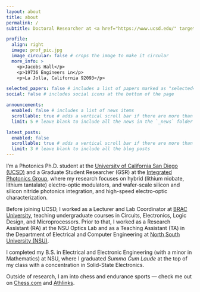 ```yaml
---
layout: about
title: about
permalink: /
subtitle: Doctoral Researcher at <a href="https://www.ucsd.edu/" target="_blank">UC San Diego</a> | <a href="https://integratedphotonics.ucsd.edu/" target="_blank">Integrated Photonics Group</a>

profile:
  align: right
  image: prof_pic.jpg
  image_circular: false # crops the image to make it circular
  more_info: >
    <p>Jacobs Hall</p>
    <p>19736 Engineers Ln</p>
    <p>La Jolla, California 92093</p>

selected_papers: false # includes a list of papers marked as "selected={true}"
social: false # includes social icons at the bottom of the page

announcements:
  enabled: false # includes a list of news items
  scrollable: true # adds a vertical scroll bar if there are more than 3 news items
  limit: 5 # leave blank to include all the news in the `_news` folder

latest_posts:
  enabled: false
  scrollable: true # adds a vertical scroll bar if there are more than 3 new posts items
  limit: 3 # leave blank to include all the blog posts
---
```


I’m a Photonics Ph.D. student at the [University of California San Diego (UCSD)](https://www.ucsd.edu/) and a Graduate Student Researcher (GSR) at the [Integrated Photonics Group](https://ece.ucsd.edu/), where my research focuses on hybrid (lithium niobate, lithium tantalate) electro-optic modulators, and wafer-scale silicon and silicon nitride photonics integration, and high-speed electro-optic characterization.

Before joining UCSD, I worked as a Lecturer and Lab Coordinator at [BRAC University](https://www.bracu.ac.bd/), teaching undergraduate courses in Circuits, Electronics, Logic Design, and Microprocessors. Prior to that, I worked as a Research Assistant (RA) at the NSU Optics Lab and as a Teaching Assistant (TA) in the Department of Electrical and Computer Engineering at [North South University (NSU)](https://www.northsouth.edu/).

I completed my B.S. in Electrical and Electronic Engineering (with a minor in Mathematics) at NSU, where I graduated *Summa Cum Laude* at the top of my class with a concentration in Solid-State Electronics.

Outside of research, I am into chess and endurance sports — check me out on [Chess.com](https://www.chess.com/member/arifxrahman) and [Athlinks](https://www.athlinks.com/athletes/570046763).
